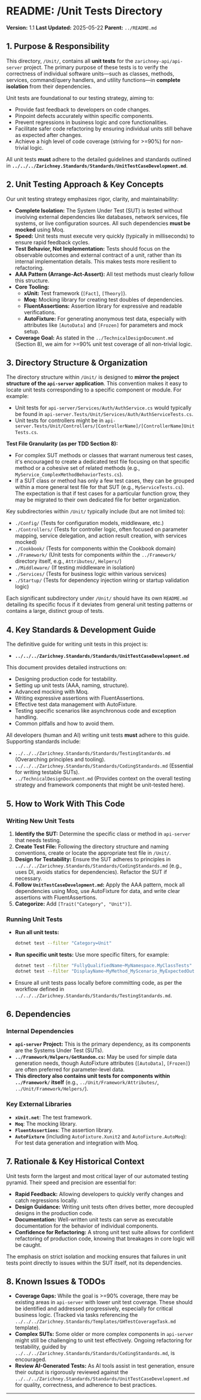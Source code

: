 # README: /Unit Tests Directory

**Version:** 1.1
**Last Updated:** 2025-05-22
**Parent:** `../README.md`

## 1. Purpose & Responsibility

This directory, `/Unit/`, contains all **unit tests** for the `zarichney-api/api-server` project. The primary purpose of these tests is to verify the correctness of individual software units—such as classes, methods, services, command/query handlers, and utility functions—in **complete isolation** from their dependencies.

Unit tests are foundational to our testing strategy, aiming to:
* Provide fast feedback to developers on code changes.
* Pinpoint defects accurately within specific components.
* Prevent regressions in business logic and core functionalities.
* Facilitate safer code refactoring by ensuring individual units still behave as expected after changes.
* Achieve a high level of code coverage (striving for >=90%) for non-trivial logic.

All unit tests **must** adhere to the detailed guidelines and standards outlined in **`../../../Zarichney.Standards/Standards/UnitTestCaseDevelopment.md`**.

## 2. Unit Testing Approach & Key Concepts

Our unit testing strategy emphasizes rigor, clarity, and maintainability:

* **Complete Isolation:** The System Under Test (SUT) is tested without involving external dependencies like databases, network services, file systems, or live configuration sources. All such dependencies **must be mocked** using Moq.
* **Speed:** Unit tests must execute very quickly (typically in milliseconds) to ensure rapid feedback cycles.
* **Test Behavior, Not Implementation:** Tests should focus on the observable outcomes and external contract of a unit, rather than its internal implementation details. This makes tests more resilient to refactoring.
* **AAA Pattern (Arrange-Act-Assert):** All test methods must clearly follow this structure.
* **Core Tooling:**
    * **xUnit:** Test framework (`[Fact]`, `[Theory]`).
    * **Moq:** Mocking library for creating test doubles of dependencies.
    * **FluentAssertions:** Assertion library for expressive and readable verifications.
    * **AutoFixture:** For generating anonymous test data, especially with attributes like `[AutoData]` and `[Frozen]` for parameters and mock setup.
* **Coverage Goal:** As stated in the `../TechnicalDesignDocument.md` (Section 8), we aim for >=90% unit test coverage of all non-trivial logic.

## 3. Directory Structure & Organization

The directory structure within `/Unit/` is designed to **mirror the project structure of the `api-server` application**. This convention makes it easy to locate unit tests corresponding to a specific component or module. For example:
* Unit tests for `api-server/Services/Auth/AuthService.cs` would typically be found in `api-server.Tests/Unit/Services/Auth/AuthServiceTests.cs`.
* Unit tests for controllers might be in `api-server.Tests/Unit/Controllers/[ControllerName]/[ControllerName]UnitTests.cs`.

**Test File Granularity (as per TDD Section 8):**
* For complex SUT methods or classes that warrant numerous test cases, it's encouraged to create a dedicated test file focusing on that specific method or a cohesive set of related methods (e.g., `MyService_ComplexMethodBehaviorTests.cs`).
* If a SUT class or method has only a few test cases, they can be grouped within a more general test file for that SUT (e.g., `MyServiceTests.cs`). The expectation is that if test cases for a particular function grow, they may be migrated to their own dedicated file for better organization.

Key subdirectories within `/Unit/` typically include (but are not limited to):
* `./Config/` (Tests for configuration models, middleware, etc.)
* `./Controllers/` (Tests for controller logic, often focused on parameter mapping, service delegation, and action result creation, with services mocked)
* `./Cookbook/` (Tests for components within the Cookbook domain)
* `./Framework/` (Unit tests for components *within* the `../Framework/` directory itself, e.g., `Attributes/`, `Helpers/`)
* `./Middleware/` (If testing middleware in isolation)
* `./Services/` (Tests for business logic within various services)
* `./Startup/` (Tests for dependency injection wiring or startup validation logic)

Each significant subdirectory under `/Unit/` should have its own `README.md` detailing its specific focus if it deviates from general unit testing patterns or contains a large, distinct group of tests.

## 4. Key Standards & Development Guide

The definitive guide for writing unit tests in this project is:
* **`../../../Zarichney.Standards/Standards/UnitTestCaseDevelopment.md`**

This document provides detailed instructions on:
* Designing production code for testability.
* Setting up unit tests (AAA, naming, structure).
* Advanced mocking with Moq.
* Writing expressive assertions with FluentAssertions.
* Effective test data management with AutoFixture.
* Testing specific scenarios like asynchronous code and exception handling.
* Common pitfalls and how to avoid them.

All developers (human and AI) writing unit tests **must** adhere to this guide.
Supporting standards include:
* `../../../Zarichney.Standards/Standards/TestingStandards.md` (Overarching principles and tooling).
* `../../../Zarichney.Standards/Standards/CodingStandards.md` (Essential for writing testable SUTs).
* `../TechnicalDesignDocument.md` (Provides context on the overall testing strategy and framework components that might be unit-tested here).

## 5. How to Work With This Code

### Writing New Unit Tests

1.  **Identify the SUT:** Determine the specific class or method in `api-server` that needs testing.
2.  **Create Test File:** Following the directory structure and naming conventions, create or locate the appropriate test file in `/Unit/`.
3.  **Design for Testability:** Ensure the SUT adheres to principles in `../../../Zarichney.Standards/Standards/CodingStandards.md` (e.g., uses DI, avoids statics for dependencies). Refactor the SUT if necessary.
4.  **Follow `UnitTestCaseDevelopment.md`:** Apply the AAA pattern, mock all dependencies using Moq, use AutoFixture for data, and write clear assertions with FluentAssertions.
5.  **Categorize:** Add `[Trait("Category", "Unit")]`.

### Running Unit Tests

* **Run all unit tests:**
  ```bash
  dotnet test --filter "Category=Unit"
  ```
* **Run specific unit tests:** Use more specific filters, for example:
  ```bash
  dotnet test --filter "FullyQualifiedName~MyNamespace.MyClassTests"
  dotnet test --filter "DisplayName~MyMethod_MyScenario_MyExpectedOutcome"
  ```
* Ensure all unit tests pass locally before committing code, as per the workflow defined in `../../../Zarichney.Standards/Standards/TestingStandards.md`.

## 6. Dependencies

### Internal Dependencies

* **`api-server` Project:** This is the primary dependency, as its components are the Systems Under Test (SUTs).
* **`../Framework/Helpers/GetRandom.cs`:** May be used for simple data generation needs, though AutoFixture attributes (`[AutoData]`, `[Frozen]`) are often preferred for parameter-level data.
* **This directory also contains unit tests for components within `../Framework/` itself** (e.g., `../Unit/Framework/Attributes/`, `../Unit/Framework/Helpers/`).

### Key External Libraries

* **`xUnit.net`**: The test framework.
* **`Moq`**: The mocking library.
* **`FluentAssertions`**: The assertion library.
* **`AutoFixture`** (including `AutoFixture.Xunit2` and `AutoFixture.AutoMoq`): For test data generation and integration with Moq.

## 7. Rationale & Key Historical Context

Unit tests form the largest and most critical layer of our automated testing pyramid. Their speed and precision are essential for:
* **Rapid Feedback:** Allowing developers to quickly verify changes and catch regressions locally.
* **Design Guidance:** Writing unit tests often drives better, more decoupled designs in the production code.
* **Documentation:** Well-written unit tests can serve as executable documentation for the behavior of individual components.
* **Confidence for Refactoring:** A strong unit test suite allows for confident refactoring of production code, knowing that breakages in core logic will be caught.

The emphasis on strict isolation and mocking ensures that failures in unit tests point directly to issues within the SUT itself, not its dependencies.

## 8. Known Issues & TODOs

* **Coverage Gaps:** While the goal is >=90% coverage, there may be existing areas in `api-server` with lower unit test coverage. These should be identified and addressed progressively, especially for critical business logic. (Tracked via tasks referencing the `../../../Zarichney.Standards/Templates/GHTestCoverageTask.md` template).
* **Complex SUTs:** Some older or more complex components in `api-server` might still be challenging to unit test effectively. Ongoing refactoring for testability, guided by `../../../Zarichney.Standards/Standards/CodingStandards.md`, is encouraged.
* **Review AI-Generated Tests:** As AI tools assist in test generation, ensure their output is rigorously reviewed against the `../../../Zarichney.Standards/Standards/UnitTestCaseDevelopment.md` for quality, correctness, and adherence to best practices.

---
